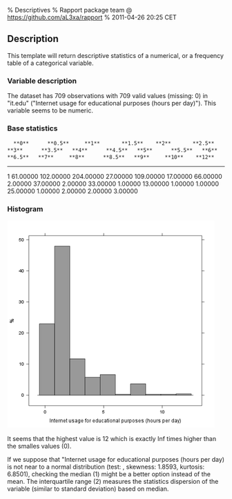 % Descriptives
% Rapport package team @ https://github.com/aL3xa/rapport
% 2011-04-26 20:25 CET

## Description

This template will return descriptive statistics of a numerical, or a
frequency table of a categorical variable.

### Variable description

The dataset has 709 observations with 709 valid values (missing: 0) in
"it.edu" ("Internet usage for educational purposes (hours per day)").
This variable seems to be numeric.

### Base statistics

      **0**      **0.5**     **1**       **1.5**    **2**       **2.5**    **3**      **3.5**   **4**      **4.5**   **5**      **5.5**   **6**      **6.5**   **7**     **8**      **8.5**   **9**     **10**    **12**
  --- ---------- ----------- ----------- ---------- ----------- ---------- ---------- --------- ---------- --------- ---------- --------- ---------- --------- --------- ---------- --------- --------- --------- ---------
  1   61.00000   102.00000   204.00000   27.00000   109.00000   17.00000   66.00000   2.00000   37.00000   2.00000   33.00000   1.00000   13.00000   1.00000   1.00000   25.00000   1.00000   2.00000   2.00000   3.00000

### Histogram

![image](598faf698f82b8217e0ed3137a62daaf.png)

It seems that the highest value is 12 which is exactly Inf times higher
than the smalles values (0).

If we suppose that "Internet usage for educational purposes (hours per
day) is not near to a normal distribution (test: , skewness: 1.8593,
kurtosis: 6.8501), checking the median (1) might be a better option
instead of the mean. The interquartile range (2) measures the statistics
dispersion of the variable (similar to standard deviation) based on
median.
